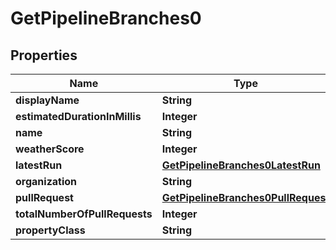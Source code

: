
# GetPipelineBranches0

## Properties
Name | Type | Description | Notes
------------ | ------------- | ------------- | -------------
**displayName** | **String** |  |  [optional]
**estimatedDurationInMillis** | **Integer** |  |  [optional]
**name** | **String** |  |  [optional]
**weatherScore** | **Integer** |  |  [optional]
**latestRun** | [**GetPipelineBranches0LatestRun**](GetPipelineBranches0LatestRun.md) |  |  [optional]
**organization** | **String** |  |  [optional]
**pullRequest** | [**GetPipelineBranches0PullRequest**](GetPipelineBranches0PullRequest.md) |  |  [optional]
**totalNumberOfPullRequests** | **Integer** |  |  [optional]
**propertyClass** | **String** |  |  [optional]



